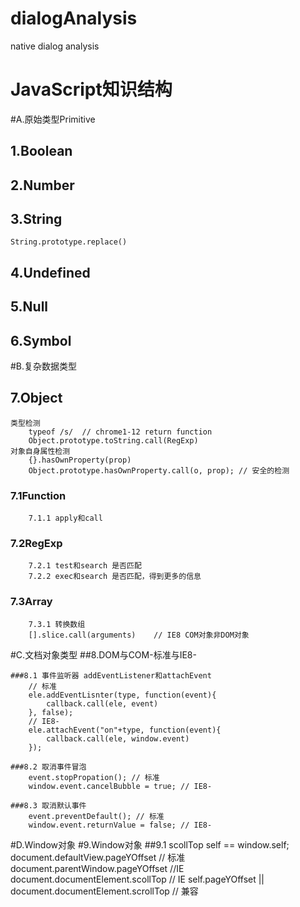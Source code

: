 # dialogAnalysis
native dialog analysis

# JavaScript知识结构

#A.原始类型Primitive
## 1.Boolean 

## 2.Number

## 3.String
	String.prototype.replace()
	
## 4.Undefined

## 5.Null

## 6.Symbol

#B.复杂数据类型
## 7.Object
    类型检测
    	typeof /s/  // chrome1-12 return function
    	Object.prototype.toString.call(RegExp)
	对象自身属性检测
		{}.hasOwnProperty(prop)
		Object.prototype.hasOwnProperty.call(o, prop); // 安全的检测
		
### 7.1Function
        7.1.1 apply和call	

### 7.2RegExp
        7.2.1 test和search 是否匹配
        7.2.2 exec和search 是否匹配，得到更多的信息

### 7.3Array
	    7.3.1 转换数组
	    [].slice.call(arguments)	// IE8 COM对象非DOM对象 
		
#C.文档对象类型 
	##8.DOM与COM-标准与IE8-
	
	###8.1 事件监听器 addEventListener和attachEvent
		// 标准
		ele.addEventLisnter(type, function(event){
			callback.call(ele, event)
		}, false);
		// IE8-
		ele.attachEvent("on"+type, function(event){
			callback.call(ele, window.event)
		});
	
	###8.2 取消事件冒泡
		event.stopPropation(); // 标准
		window.event.cancelBubble = true; // IE8-
		
	###8.3 取消默认事件
		event.preventDefault(); // 标准
		window.event.returnValue = false; // IE8-
		
#D.Window对象
	#9.Window对象
		##9.1 scollTop
		self == window.self;
		document.defaultView.pageYOffset // 标准
		document.parentWindow.pageYOffset //IE 
		document.documentElement.scollTop  // IE
		self.pageYOffset || document.documentElement.scrollTop // 兼容
		
